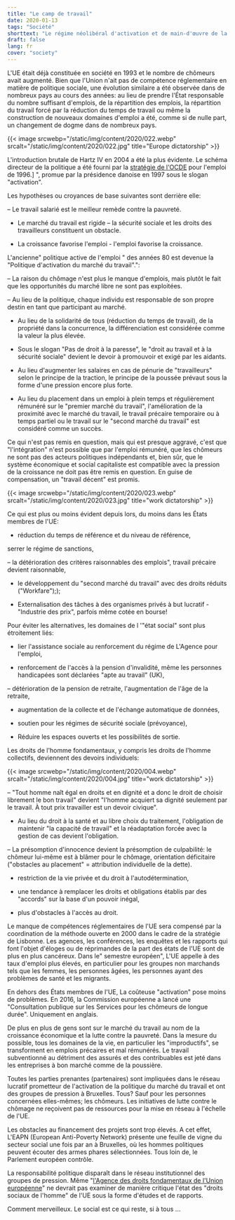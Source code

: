 ```yaml
---
title: "Le camp de travail"
date: 2020-01-13
tags: "Société"
shorttext: "Le régime néolibéral d'activation et de main-d'œuvre de la Commission européenne et le conte de fées de l'économie sociale de marché."
draft: false
lang: fr
cover: "society"
---
```


L'UE était déjà constituée en société en 1993 et le nombre de chômeurs avait augmenté. Bien que l'Union n'ait pas de compétence réglementaire en matière de politique sociale, une évolution similaire a été observée dans de nombreux pays au cours des années: au lieu de prendre l'État responsable du nombre suffisant d'emplois, de la répartition des emplois, la répartition du travail forcé par la réduction du temps de travail ou même la construction de nouveaux domaines d'emploi a été, comme si de nulle part, un changement de dogme dans de nombreux pays.

{{< image srcwebp="/static/img/content/2020/022.webp" srcalt="/static/img/content/2020/022.jpg" title="Europe dictatorship" >}}

L'introduction brutale de Hartz IV en 2004 a été la plus évidente. Le schéma directeur de la politique a été fourni par la [stratégie de l'OCDE](https://www.oecd.org/els/emp/boostingjobsandincomestheoecdjobsstrategy.htm "Boosting Jobs and Incomes: The OECD Jobs Strategy") pour l'emploi de 1996.]
", promue par la présidence danoise en 1997 sous le slogan "activation".

Les hypothèses ou croyances de base suivantes sont derrière elle:

  – Le travail salarié est le meilleur remède contre la pauvreté.

  - Le marché du travail est rigide – la sécurité sociale et les droits des travailleurs constituent un obstacle.

  - La croissance favorise l'emploi - l'emploi favorise la croissance.

L'ancienne" politique active de l'emploi " des années 80 est devenue la "Politique d'activation du marché du travail".":

  – La raison du chômage n'est plus le manque d'emplois, mais plutôt le fait que les opportunités du marché libre ne sont pas exploitées.

  – Au lieu de la politique, chaque individu est responsable de son propre destin en tant que participant au marché.

  - Au lieu de la solidarité de tous (réduction du temps de travail), de la propriété dans la concurrence, la différenciation est considérée comme la valeur la plus élevée.

  - Sous le slogan "Pas de droit à la paresse", le "droit au travail et à la sécurité sociale" devient le devoir à promouvoir et exigé par les aidants.

  - Au lieu d'augmenter les salaires en cas de pénurie de "travailleurs" selon le principe de la traction, le principe de la poussée prévaut sous la forme d'une pression encore plus forte.

  - Au lieu du placement dans un emploi à plein temps et régulièrement rémunéré sur le "premier marché du travail", l'amélioration de la proximité avec le marché du travail, le travail précaire temporaire ou à temps partiel ou le travail sur le "second marché du travail" est considéré comme un succès.

Ce qui n'est pas remis en question, mais qui est presque aggravé, c'est que "l'intégration" n'est possible que par l'emploi rémunéré, que les chômeurs ne sont pas des acteurs politiques indépendants et, bien sûr, que le système économique et social capitaliste est compatible avec la pression de la croissance ne doit pas être remis en question. En guise de compensation, un "travail décent" est promis.

{{< image srcwebp="/static/img/content/2020/023.webp" srcalt="/static/img/content/2020/023.jpg" title="work dictatorship" >}}

Ce qui est plus ou moins évident depuis lors, du moins dans les États membres de l'UE:

  - réduction du temps de référence et du niveau de référence,

   serrer le régime de sanctions,

  – la détérioration des critères raisonnables des emplois", travail précaire devient raisonnable,

  - le développement du "second marché du travail" avec des droits réduits ("Workfare"););

  - Externalisation des tâches à des organismes privés à but lucratif - "Industrie des prix", parfois même cotée en bourse!

Pour éviter les alternatives, les domaines de l '"état social" sont plus étroitement liés:

  - lier l'assistance sociale au renforcement du régime de L'Agence pour l'emploi,

  - renforcement de l'accès à la pension d'invalidité, même les personnes handicapées sont déclarées "apte au travail" (UK),

  – détérioration de la pension de retraite, l'augmentation de l'âge de la retraite,

  - augmentation de la collecte et de l'échange automatique de données,

  - soutien pour les régimes de sécurité sociale (prévoyance),

  - Réduire les espaces ouverts et les possibilités de sortie.

Les droits de l'homme fondamentaux, y compris les droits de l'homme collectifs, deviennent des devoirs individuels:

{{< image srcwebp="/static/img/content/2020/004.webp" srcalt="/static/img/content/2020/004.jpg" title="work dictatorship" >}}

– "Tout homme naît égal en droits et en dignité et a donc le droit de choisir librement le bon travail" devient "l'homme acquiert sa dignité seulement par le travail. À tout prix travailler est un devoir civique".

  - Au lieu du droit à la santé et au libre choix du traitement, l'obligation de maintenir "la capacité de travail" et la réadaptation forcée avec la gestion de cas devient l'obligation.

  – La présomption d'innocence devient la présomption de culpabilité: le chômeur lui-même est à blâmer pour le chômage, orientation déficitaire ("obstacles au placement" = attribution individuelle de la dette).

  - restriction de la vie privée et du droit à l'autodétermination,

  - une tendance à remplacer les droits et obligations établis par des "accords" sur la base d'un pouvoir inégal,

  - plus d'obstacles à l'accès au droit.

Le manque de compétences réglementaires de l'UE sera compensé par la coordination de la méthode ouverte en 2000 dans le cadre de la stratégie de Lisbonne. Les agences, les conférences, les enquêtes et les rapports qui font l'objet d'éloges ou de réprimandes de la part des états de l'UE sont de plus en plus cancéreux. Dans le" semestre européen", L'UE appelle à des taux d'emploi plus élevés, en particulier pour les groupes non marchands tels que les femmes, les personnes âgées, les personnes ayant des problèmes de santé et les migrants.

En dehors des États membres de l'UE, La coûteuse "activation" pose moins de problèmes. En 2016, la Commission européenne a lancé une "Consultation publique sur les Services pour les chômeurs de longue durée". Uniquement en anglais.

De plus en plus de gens sont sur le marché du travail au nom de la croissance économique et la lutte contre la pauvreté. Dans la mesure du possible, tous les domaines de la vie, en particulier les "improductifs", se transforment en emplois précaires et mal rémunérés. Le travail subventionné au détriment des assurés et des contribuables est jeté dans les entreprises à bon marché comme de la poussière.

Toutes les parties prenantes (partenaires) sont impliquées dans le réseau lucratif prometteur de l'activation de la politique du marché du travail et ont des groupes de pression à Bruxelles. Tous? Sauf pour les personnes concernées elles-mêmes; les chômeurs. Les initiatives de lutte contre le chômage ne reçoivent pas de ressources pour la mise en réseau à l'échelle de l'UE.

Les obstacles au financement des projets sont trop élevés. A cet effet, L'EAPN (European Anti-Poverty Network) présente une feuille de vigne du secteur social une fois par an à Bruxelles, où les hommes politiques peuvent écouter des armes phares sélectionnées. Tous loin de, le Parlement européen contrôle.

La responsabilité politique disparaît dans le réseau institutionnel des groupes de pression. Même "[l'Agence des droits fondamentaux de l'Union européenne](https://fra.europa.eu/en "Agency for the Protection of Slavery")" ne devrait pas examiner de manière critique l'état des "droits sociaux de l'homme" de l'UE sous la forme d'études et de rapports.

Comment merveilleux. Le social est ce qui reste, si à tous ...

